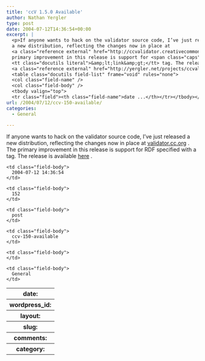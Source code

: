 ```yaml
---
title: 'ccV 1.5.0 Available'
author: Nathan Yergler
type: post
date: 2004-07-12T14:36:54+00:00
excerpt: |
  <p>If anyone wants to hack on the validator source code, I’ve just released
  a new distribution, reflecting the changes now in place at
  <a class="reference external" href="http://ccvalidator.creativecommons.org">validator.cc.org</a>. The
  primary improvement in this release is support for <span class="caps">RDF</span> specified with a
  <tt class="docutils literal">&amp;lt;link&amp;gt;</tt> tag. The release is available
  <a class="reference external" href="http://yergler.net/projects/ccvalidator/releases">here</a>.</p>
  <table class="docutils field-list" frame="void" rules="none">
  <col class="field-name" />
  <col class="field-body" />
  <tbody valign="top">
  <tr class="field"><th class="field-name">date ...</th></tr></tbody></table>
url: /2004/07/12/ccv-150-available/
categories:
  - General

---
```

If anyone wants to hack on the validator source code, I’ve just released a new distribution, reflecting the changes now in place at [validator.cc.org][1] . The primary improvement in this release is support for <span class="caps">RDF</span> specified with a <tt class="docutils literal"><link></tt> tag. The release is available [here][2] .

<table class="docutils field-list" frame="void" rules="none">
  <col class="field-name" /> <col class="field-body" /> <tr class="field">
    <th class="field-name">
      date:
    </th>

    <td class="field-body">
      2004-07-12 14:36:54
    </td>
  </tr>

  <tr class="field">
    <th class="field-name">
      wordpress_id:
    </th>

    <td class="field-body">
      152
    </td>
  </tr>

  <tr class="field">
    <th class="field-name">
      layout:
    </th>

    <td class="field-body">
      post
    </td>
  </tr>

  <tr class="field">
    <th class="field-name">
      slug:
    </th>

    <td class="field-body">
      ccv-150-available
    </td>
  </tr>

  <tr class="field">
    <th class="field-name">
      comments:
    </th>

    <td class="field-body">
    </td>
  </tr>

  <tr class="field">
    <th class="field-name">
      category:
    </th>

    <td class="field-body">
      General
    </td>
  </tr>
</table>

 [1]: http://ccvalidator.creativecommons.org
 [2]: http://yergler.net/projects/ccvalidator/releases